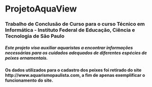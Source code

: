 # ProjetoAquaView
<h3>Trabalho de Conclusão de Curso para o curso Técnico em Informática - Instituto Federal de Educação, Ciência e Tecnologia de São Paulo</h3>

<h5>Este projeto visa auxiliar aquaristas a encontrar informações necessárias para os cuidados adequados de diferentes espécies de peixes ornamentais.</h5>
<h4>Os dados utilizados para o cadastro dos peixes foi retirado do site http://www.aquarismopaulista.com, a fim de apenas exemplificar o funcionamento do site.</h4>
